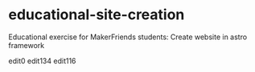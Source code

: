 # educational-site-creation
Educational exercise for MakerFriends students: Create website in astro framework

edit0
edit134
edit116
